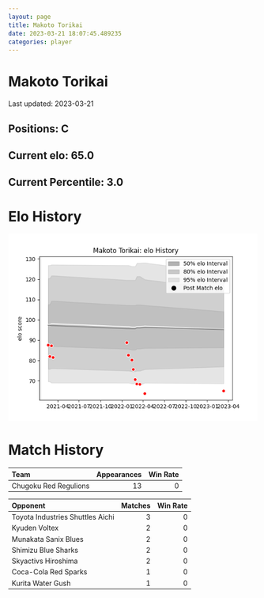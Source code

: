 ```yaml
---  
layout: page  
title: Makoto Torikai  
date: 2023-03-21 18:07:45.489235  
categories: player  
---
```

# Makoto Torikai


Last updated: 2023-03-21
## Positions: C

## Current elo: 65.0

## Current Percentile: 3.0

# Elo History


![elo history](history_MakotoTorikai.png)
# Match History


| Team                  |   Appearances |   Win Rate |
|:----------------------|--------------:|-----------:|
| Chugoku Red Regulions |            13 |          0 |

| Opponent                         |   Matches |   Win Rate |
|:---------------------------------|----------:|-----------:|
| Toyota Industries Shuttles Aichi |         3 |          0 |
| Kyuden Voltex                    |         2 |          0 |
| Munakata Sanix Blues             |         2 |          0 |
| Shimizu Blue Sharks              |         2 |          0 |
| Skyactivs Hiroshima              |         2 |          0 |
| Coca-Cola Red Sparks             |         1 |          0 |
| Kurita Water Gush                |         1 |          0 |